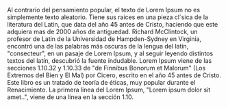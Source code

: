 Al contrario del pensamiento popular, el texto de Lorem Ipsum no es simplemente texto aleatorio.
 Tiene sus raices en una pieza cl´sica de la literatura del Latin, que data del año 45 antes de Cristo, 
 haciendo que este adquiera mas de 2000 años de antiguedad. Richard McClintock, un profesor de Latin de la 
 Universidad de Hampden-Sydney en Virginia, encontró una de las palabras más oscuras de la lengua del latín, 
 "consecteur", en un pasaje de Lorem Ipsum, y al seguir leyendo distintos textos del latín, descubrió la 
 fuente indudable. Lorem Ipsum viene de las secciones 1.10.32 y 1.10.33 de "de Finnibus Bonorum et Malorum" 
 (Los Extremos del Bien y El Mal) por Cicero, escrito en el año 45 antes de Cristo. Este libro es un tratado 
 de teoría de éticas, muy popular durante el Renacimiento. La primera linea del Lorem Ipsum, "Lorem ipsum 
 dolor sit amet..", viene de una linea en la sección 1.10.